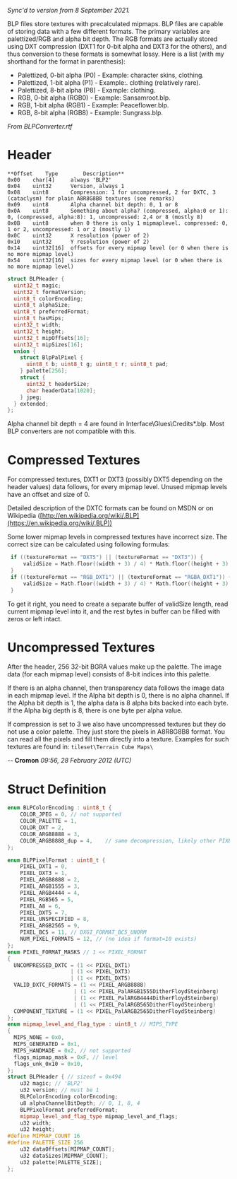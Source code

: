 _Sync'd to version from 8 September 2021._

BLP files store textures with precalculated mipmaps. BLP files are capable of storing data with a few different formats. The primary variables are palettized/RGB and alpha bit depth. The RGB formats are actually stored using DXT compression (DXT1 for 0-bit alpha and DXT3 for the others), and thus conversion to these formats is somewhat lossy. Here is a list (with my shorthand for the format in parenthesis):

- Palettized, 0-bit alpha (P0) - Example: character skins, clothing.
- Palettized, 1-bit alpha (P1) - Example:. clothing (relatively rare).
- Palettized, 8-bit alpha (P8) - Example: clothing.
- RGB, 0-bit alpha (RGB0) - Example: Sansamroot.blp.
- RGB, 1-bit alpha (RGB1) - Example: Peaceflower.blp.
- RGB, 8-bit alpha (RGB8) - Example: Sungrass.blp.

_From BLPConverter.rtf_

# Header

```
**Offset 	Type 		Description**
0x00 	char[4]		always 'BLP2'
0x04 	uint32 		Version, always 1
0x08 	uint8 		Compression: 1 for uncompressed, 2 for DXTC, 3 (cataclysm) for plain A8R8G8B8 textures (see remarks)
0x09 	uint8 		Alpha channel bit depth: 0, 1 or 8
0x0A 	uint8 		Something about alpha? (compressed, alpha:0 or 1): 0, (compressed, alpha:8): 1, uncompressed: 2,4 or 8 (mostly 8)
0x0B 	uint8 		when 0 there is only 1 mipmaplevel. compressed: 0, 1 or 2, uncompressed: 1 or 2 (mostly 1)
0x0C 	uint32 		X resolution (power of 2)
0x10 	uint32 		Y resolution (power of 2)
0x14 	uint32[16] 	offsets for every mipmap level (or 0 when there is no more mipmap level)
0x54 	uint32[16] 	sizes for every mipmap level (or 0 when there is no more mipmap level)
```

```cpp
struct BLPHeader {
  uint32_t magic;
  uint32_t formatVersion;
  uint8_t colorEncoding;
  uint8_t alphaSize;
  uint8_t preferredFormat;
  uint8_t hasMips;
  uint32_t width;
  uint32_t height;
  uint32_t mipOffsets[16];
  uint32_t mipSizes[16];
  union {
    struct BlpPalPixel {
      uint8_t b; uint8_t g; uint8_t r; uint8_t pad;
    } palette[256];
    struct {
      uint32_t headerSize;
      char headerData[1020];
    } jpeg;
  } extended;
};
```

Alpha channel bit depth = 4 are found in Interface\Glues\Credits\*.blp. Most BLP converters are not compatible with this.

# Compressed Textures

For compressed textures, DXT1 or DXT3 (possibly DXT5 depending on the header values) data follows, for every mipmap level. Unused mipmap levels have an offset and size of 0.

Detailed description of the DXTC formats can be found on MSDN or on Wikipedia ([http://en.wikipedia.org/wiki/.BLP](https://en.wikipedia.org/wiki/.BLP))

Some lower mipmap levels in compressed textures have incorrect size. The correct size can be calculated using following formulas:

```cpp
 if ((textureFormat == "DXT5") || (textureFormat == "DXT3")) {
     validSize = Math.floor((width + 3) / 4) * Math.floor((height + 3) / 4) * 16;
 }
 if ((textureFormat == "RGB_DXT1") || (textureFormat == "RGBA_DXT1")) {
     validSize = Math.floor((width + 3) / 4) * Math.floor((height + 3) / 4) * 8;
 }
```

To get it right, you need to create a separate buffer of validSize length, read current mipmap level into it, and the rest bytes in buffer can be filled with zeros or left intact.

# Uncompressed Textures

After the header, 256 32-bit BGRA values make up the palette. The image data (for each mipmap level) consists of 8-bit indices into this palette.

If there is an alpha channel, then transparency data follows the image data in each mipmap level. If the Alpha bit depth is 0, there is no alpha channel. If the Alpha bit depth is 1, the alpha data is 8 alpha bits backed into each byte. If the Alpha big depth is 8, there is one byte per alpha value.

If compression is set to 3 we also have uncompressed textures but they do not use a color palette. They just store the pixels in A8R8G8B8 format. You can read all the pixels and fill them directly into a texture. Examples for such textures are found in: `tileset\Terrain Cube Maps\`

-- **Cromon** _09:56, 28 February 2012 (UTC)_

# Struct Definition

```cpp
enum BLPColorEncoding : uint8_t {
    COLOR_JPEG = 0, // not supported
    COLOR_PALETTE = 1,
    COLOR_DXT = 2,
    COLOR_ARGB8888 = 3,
    COLOR_ARGB8888_dup = 4,    // same decompression, likely other PIXEL_FORMAT
};

enum BLPPixelFormat : uint8_t {
    PIXEL_DXT1 = 0,
    PIXEL_DXT3 = 1,
    PIXEL_ARGB8888 = 2,
    PIXEL_ARGB1555 = 3,
    PIXEL_ARGB4444 = 4,
    PIXEL_RGB565 = 5,
    PIXEL_A8 = 6,
    PIXEL_DXT5 = 7,
    PIXEL_UNSPECIFIED = 8,
    PIXEL_ARGB2565 = 9,
    PIXEL_BC5 = 11, // DXGI_FORMAT_BC5_UNORM 
    NUM_PIXEL_FORMATS = 12, // (no idea if format=10 exists)
};
enum PIXEL_FORMAT_MASKS // 1 << PIXEL_FORMAT
{
  UNCOMPRESSED_DXTC = (1 << PIXEL_DXT1)
                    | (1 << PIXEL_DXT3)
                    | (1 << PIXEL_DXT5)
  VALID_DXTC_FORMATS = (1 << PIXEL_ARGB8888)
                     | (1 << PIXEL_PalARGB1555DitherFloydSteinberg)
                     | (1 << PIXEL_PalARGB4444DitherFloydSteinberg)
                     | (1 << PIXEL_PalARGB565DitherFloydSteinberg)
  COMPONENT_TEXTURE = (1 << PIXEL_PalARGB2565DitherFloydSteinberg)
};
enum mipmap_level_and_flag_type : uint8_t // MIPS_TYPE
{
  MIPS_NONE = 0x0,
  MIPS_GENERATED = 0x1,
  MIPS_HANDMADE = 0x2, // not supported
  flags_mipmap_mask = 0xF, // level
  flags_unk_0x10 = 0x10,
};
struct BLPHeader { // sizeof = 0x494
    u32 magic; // 'BLP2'
    u32 version; // must be 1
    BLPColorEncoding colorEncoding;
    u8 alphaChannelBitDepth; // 0, 1, 8, 4
    BLPPixelFormat preferredFormat;
    mipmap_level_and_flag_type mipmap_level_and_flags;
    u32 width;
    u32 height;
#define MIPMAP_COUNT 16
#define PALETTE_SIZE 256
    u32 dataOffsets[MIPMAP_COUNT];
    u32 dataSizes[MIPMAP_COUNT];
    u32 palette[PALETTE_SIZE];
};
```